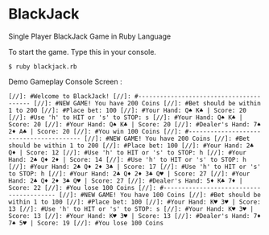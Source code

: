 # BlackJack
Single Player BlackJack Game in Ruby Language

To start the game. Type this in your console.

`$ ruby blackjack.rb`


Demo Gameplay Console Screen :

`
  [//]: #Welcome to BlackJack!
  [//]: #----------------------------------------
  [//]: #NEW GAME! You have 200 Coins
  [//]: #Bet should be within 1 to 200
  [//]: #Place bet: 100
  [//]: #Your Hand: Q♠ K♣ | Score: 20
  [//]: #Use 'h' to HIT or 's' to STOP: s
  [//]: #Your Hand: Q♠ K♣ | Score: 20
  [//]: #Your Hand: Q♠ K♣ | Score: 20
  [//]: #Dealer's Hand: 7♠ 2♦ A♣ | Score: 20
  [//]: #You win 100 Coins
  [//]: #----------------------------------------
  [//]: #NEW GAME! You have 200 Coins
  [//]: #Bet should be within 1 to 200
  [//]: #Place bet: 100
  [//]: #Your Hand: 2♣ Q♦ | Score: 12
  [//]: #Use 'h' to HIT or 's' to STOP: h
  [//]: #Your Hand: 2♣ Q♦ 2♦ | Score: 14
  [//]: #Use 'h' to HIT or 's' to STOP: h
  [//]: #Your Hand: 2♣ Q♦ 2♦ 3♣ | Score: 17
  [//]: #Use 'h' to HIT or 's' to STOP: h
  [//]: #Your Hand: 2♣ Q♦ 2♦ 3♣ Q♥ | Score: 27
  [//]: #Your Hand: 2♣ Q♦ 2♦ 3♣ Q♥ | Score: 27
  [//]: #Dealer's Hand: 5♦ K♣ 7♦ | Score: 22
  [//]: #You lose 100 Coins
  [//]: #----------------------------------------
  [//]: #NEW GAME! You have 100 Coins
  [//]: #Bet should be within 1 to 100
  [//]: #Place bet: 100
  [//]: #Your Hand: K♥ 3♥ | Score: 13
  [//]: #Use 'h' to HIT or 's' to STOP: s
  [//]: #Your Hand: K♥ 3♥ | Score: 13
  [//]: #Your Hand: K♥ 3♥ | Score: 13
  [//]: #Dealer's Hand: 7♦ 7♠ 5♥ | Score: 19
  [//]: #You lose 100 Coins
`
